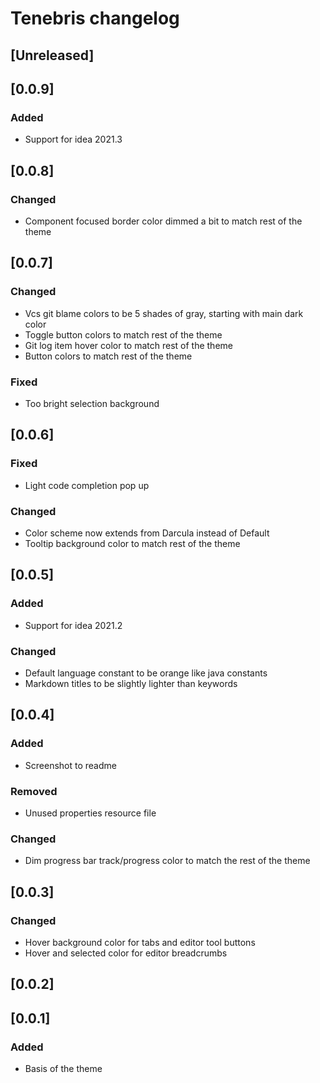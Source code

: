 <!-- Keep a Changelog guide -> https://keepachangelog.com -->

# Tenebris changelog

## [Unreleased]
## [0.0.9]
### Added
- Support for idea 2021.3

## [0.0.8]
### Changed
- Component focused border color dimmed a bit to match rest of the theme

## [0.0.7]
### Changed
- Vcs git blame colors to be 5 shades of gray, starting with main dark color
- Toggle button colors to match rest of the theme
- Git log item hover color to match rest of the theme
- Button colors to match rest of the theme
### Fixed
- Too bright selection background

## [0.0.6]
### Fixed
- Light code completion pop up
### Changed
- Color scheme now extends from Darcula instead of Default
- Tooltip background color to match rest of the theme

## [0.0.5]
### Added
- Support for idea 2021.2
### Changed
- Default language constant to be orange like java constants
- Markdown titles to be slightly lighter than keywords

## [0.0.4]
### Added
- Screenshot to readme
### Removed
- Unused properties resource file
### Changed
- Dim progress bar track/progress color to match the rest of the theme

## [0.0.3]
### Changed
- Hover background color for tabs and editor tool buttons
- Hover and selected color for editor breadcrumbs

## [0.0.2]

## [0.0.1]
### Added
- Basis of the theme
